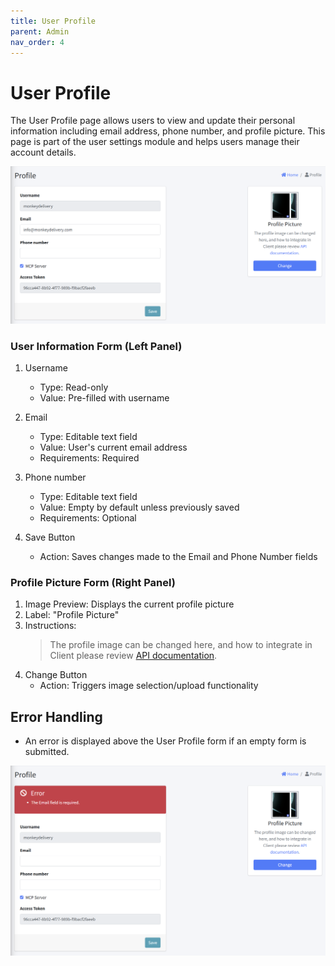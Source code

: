 ```yaml
---
title: User Profile
parent: Admin
nav_order: 4
---
```


# User Profile

The User Profile page allows users to view and update their personal information including email address, phone number, and profile picture. This page is part of the user settings module and helps users manage their account details.

<img src="../images/AdminUserProfile.png" alt="User profile" width="800"/>

### User Information Form (Left Panel)
1. Username
   - Type: Read-only
   - Value: Pre-filled with username
  
2. Email
   - Type: Editable text field
   - Value: User's current email address
   - Requirements: Required

3. Phone number
   - Type: Editable text field
   - Value: Empty by default unless previously saved
   - Requirements: Optional

4. Save Button
   - Action: Saves changes made to the Email and Phone Number fields

### Profile Picture Form (Right Panel)
1. Image Preview: Displays the current profile picture
2. Label: "Profile Picture"
3. Instructions:
   > The profile image can be changed here, and how to integrate in Client please review [API documentation](#).
4. Change Button
   - Action: Triggers image selection/upload functionality

## Error Handling
- An error is displayed above the User Profile form if an empty form is submitted.

<img src="../images/AdminUserProfileRequiredError.png" alt="User profile required error" width="800"/>
